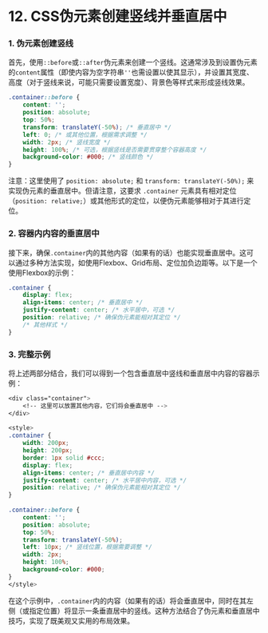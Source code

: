 # 12. CSS伪元素创建竖线并垂直居中

### 1. 伪元素创建竖线

首先，使用`::before`或`::after`伪元素来创建一个竖线。这通常涉及到设置伪元素的`content`属性（即使内容为空字符串`''`也需设置以使其显示），并设置其宽度、高度（对于竖线来说，可能只需要设置宽度）、背景色等样式来形成竖线效果。

```css
.container::before {  
    content: '';  
    position: absolute;  
    top: 50%;  
    transform: translateY(-50%); /* 垂直居中 */  
    left: 0; /* 或其他位置，根据需求调整 */  
    width: 2px; /* 竖线宽度 */  
    height: 100%; /* 可选，根据竖线是否需要贯穿整个容器高度 */  
    background-color: #000; /* 竖线颜色 */  
}
```

注意：这里使用了 `position: absolute;` 和 `transform: translateY(-50%);` 来实现伪元素的垂直居中。但请注意，这要求 `.container` 元素具有相对定位 （`position: relative;`）或其他形式的定位，以便伪元素能够相对于其进行定位。

### 2. 容器内内容的垂直居中

接下来，确保`.container`内的其他内容（如果有的话）也能实现垂直居中。这可以通过多种方法实现，如使用Flexbox、Grid布局、定位加负边距等。以下是一个使用Flexbox的示例：

```css
.container {  
    display: flex;  
    align-items: center; /* 垂直居中 */  
    justify-content: center; /* 水平居中，可选 */  
    position: relative; /* 确保伪元素能相对其定位 */  
    /* 其他样式 */  
}
```

### 3. 完整示例

将上述两部分结合，我们可以得到一个包含垂直居中竖线和垂直居中内容的容器示例：

```css
<div class="container">  
    <!-- 这里可以放置其他内容，它们将会垂直居中 -->  
</div>  
  
<style>  
.container {  
    width: 200px;  
    height: 200px;  
    border: 1px solid #ccc;  
    display: flex;  
    align-items: center; /* 垂直居中内容 */  
    justify-content: center; /* 水平居中内容，可选 */  
    position: relative; /* 确保伪元素能相对其定位 */  
}  
  
.container::before {  
    content: '';  
    position: absolute;  
    top: 50%;  
    transform: translateY(-50%);  
    left: 10px; /* 竖线位置，根据需要调整 */  
    width: 2px;  
    height: 100%;  
    background-color: #000;  
}  
</style>
```

在这个示例中，`.container`内的内容（如果有的话）将会垂直居中，同时在其左侧（或指定位置）将显示一条垂直居中的竖线。这种方法结合了伪元素和垂直居中技巧，实现了既美观又实用的布局效果。

